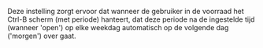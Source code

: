 Deze instelling zorgt ervoor dat wanneer de gebruiker in de voorraad het Ctrl-B scherm (met periode) hanteert, dat deze periode na de ingestelde tijd (wanneer 'open') op elke weekdag automatisch op de volgende dag ('morgen') over gaat.